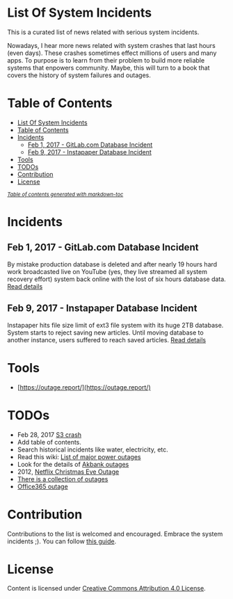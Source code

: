 # List Of System Incidents
This is a curated list of news related with serious system incidents.

Nowadays, I hear more news related with system crashes that last hours (even days). These crashes sometimes effect millions of users and many apps. To purpose is to learn from their problem to build more reliable systems that enpowers community. Maybe, this will turn to a book that covers the history of system failures and outages. 

# Table of Contents
- [List Of System Incidents](#list-of-system-incidents)
- [Table of Contents](#table-of-contents)
- [Incidents](#incidents)
  * [Feb 1, 2017 - GitLab.com Database Incident](#feb-1--2017---gitlabcom-database-incident)
  * [Feb 9, 2017 - Instapaper Database Incident](#feb-9--2017---instapaper-database-incident)
- [Tools](#tools)
- [TODOs](#todos)
- [Contribution](#contribution)
- [License](#license)

<small><i><a href='http://ecotrust-canada.github.io/markdown-toc/'>Table of contents generated with markdown-toc</a></i></small>


# Incidents
## Feb 1, 2017 - GitLab.com Database Incident
By mistake production database is deleted and after nearly 19 hours hard work broadcasted live on YouTube (yes, they live streamed all system recovery effort) system back online with the lost of six hours database data. [Read details](https://github.com/mustilica/NewsListOfSystemIncidents/blob/master/2017-02-01-GitLab.md)

## Feb 9, 2017 - Instapaper Database Incident
Instapaper hits file size limit of ext3 file system with its huge 2TB database. System starts to reject saving new articles. Until moving database to another instance, users suffered to reach saved articles. [Read details](https://github.com/mustilica/NewsListOfSystemIncidents/blob/master/2017-02-09-Instapaper.md)

# Tools
- [https://outage.report/](https://outage.report/)

# TODOs
- Feb 28, 2017 [S3 crash](https://aws.amazon.com/message/41926/)
- Add table of contents.
- Search historical incidents like water, electricity, etc.
- Read this wiki: [List of major power outages](https://en.wikipedia.org/wiki/List_of_major_power_outages)
- Look for the details of [Akbank outages](http://www.reuters.com/article/turkey-akbank-idUSL5N1H42OO)
- 2012, [Netflix Christmas Eve Outage](https://medium.com/netflix-techblog/a-closer-look-at-the-christmas-eve-outage-d7b409a529ee)
- [There is a collection of outages](https://www.infoworld.com/article/2622201/cloud-computing/the-10-worst-cloud-outages--and-what-we-can-learn-from-them-.html)
- [Office365 outage](https://news.ycombinator.com/item?id=19030099)

# Contribution
Contributions to the list is welcomed and encouraged. Embrace the system incidents ;). You can follow [this guide](https://github.com/mustilica/NewsListOfSystemIncidents/blob/master/CONTRIBUTING.md).

# License
Content is licensed under [Creative Commons Attribution 4.0 License](https://github.com/mustilica/NewsListOfSystemIncidents/blob/master/LICENSE).
